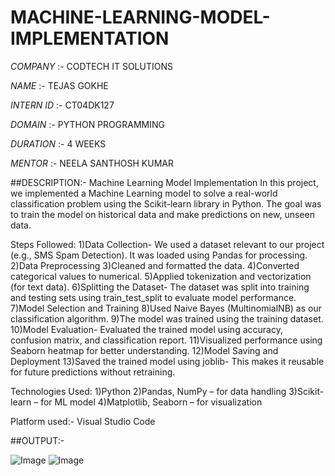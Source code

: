 # MACHINE-LEARNING-MODEL-IMPLEMENTATION

*COMPANY* :- CODTECH IT SOLUTIONS

*NAME* :- TEJAS GOKHE

*INTERN ID* :- CT04DK127

*DOMAIN* :- PYTHON PROGRAMMING

*DURATION* :- 4 WEEKS

*MENTOR* :- NEELA SANTHOSH KUMAR

##DESCRIPTION:-
Machine Learning Model Implementation
In this project, we implemented a Machine Learning model to solve a real-world classification problem using the Scikit-learn library in Python. The goal was to train the model on historical data and make predictions on new, unseen data.

Steps Followed:
1)Data Collection- We used a dataset relevant to our project (e.g., SMS Spam Detection). It was loaded using Pandas for processing.
2)Data Preprocessing
3)Cleaned and formatted the data.
4)Converted categorical values to numerical.
5)Applied tokenization and vectorization (for text data).
6)Splitting the Dataset- The dataset was split into training and testing sets using train_test_split to evaluate model performance.
7)Model Selection and Training
8)Used Naive Bayes (MultinomialNB) as our classification algorithm.
9)The model was trained using the training dataset.
10)Model Evaluation- Evaluated the trained model using accuracy, confusion matrix, and classification report.
11)Visualized performance using Seaborn heatmap for better understanding.
12)Model Saving and Deployment
13)Saved the trained model using joblib- This makes it reusable for future predictions without retraining.

Technologies Used:
1)Python
2)Pandas, NumPy – for data handling
3)Scikit-learn – for ML model
4)Matplotlib, Seaborn – for visualization

Platform used:- Visual Studio Code

##OUTPUT:-

![Image](https://github.com/user-attachments/assets/f668a306-cab7-40a3-8ce5-6e4259b5185e)
![Image](https://github.com/user-attachments/assets/cda48ee4-4531-496e-8d90-781403c68103)
